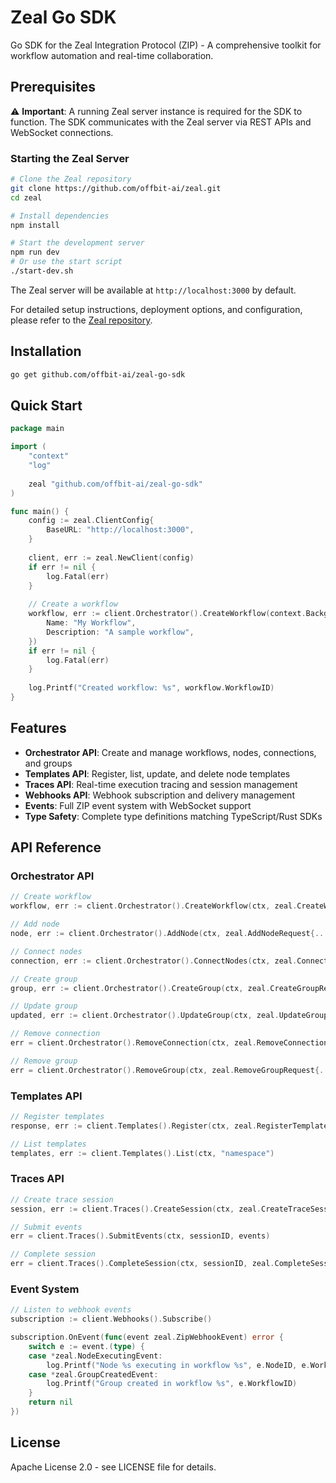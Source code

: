 # Zeal Go SDK

Go SDK for the Zeal Integration Protocol (ZIP) - A comprehensive toolkit for workflow automation and real-time collaboration.

## Prerequisites

⚠️ **Important**: A running Zeal server instance is required for the SDK to function. The SDK communicates with the Zeal server via REST APIs and WebSocket connections.

### Starting the Zeal Server

```bash
# Clone the Zeal repository
git clone https://github.com/offbit-ai/zeal.git
cd zeal

# Install dependencies
npm install

# Start the development server
npm run dev
# Or use the start script
./start-dev.sh
```

The Zeal server will be available at `http://localhost:3000` by default.

For detailed setup instructions, deployment options, and configuration, please refer to the [Zeal repository](https://github.com/offbit-ai/zeal).

## Installation

```bash
go get github.com/offbit-ai/zeal-go-sdk
```

## Quick Start

```go
package main

import (
    "context"
    "log"
    
    zeal "github.com/offbit-ai/zeal-go-sdk"
)

func main() {
    config := zeal.ClientConfig{
        BaseURL: "http://localhost:3000",
    }
    
    client, err := zeal.NewClient(config)
    if err != nil {
        log.Fatal(err)
    }
    
    // Create a workflow
    workflow, err := client.Orchestrator().CreateWorkflow(context.Background(), zeal.CreateWorkflowRequest{
        Name: "My Workflow",
        Description: "A sample workflow",
    })
    if err != nil {
        log.Fatal(err)
    }
    
    log.Printf("Created workflow: %s", workflow.WorkflowID)
}
```

## Features

- **Orchestrator API**: Create and manage workflows, nodes, connections, and groups
- **Templates API**: Register, list, update, and delete node templates  
- **Traces API**: Real-time execution tracing and session management
- **Webhooks API**: Webhook subscription and delivery management
- **Events**: Full ZIP event system with WebSocket support
- **Type Safety**: Complete type definitions matching TypeScript/Rust SDKs

## API Reference

### Orchestrator API

```go
// Create workflow
workflow, err := client.Orchestrator().CreateWorkflow(ctx, zeal.CreateWorkflowRequest{...})

// Add node
node, err := client.Orchestrator().AddNode(ctx, zeal.AddNodeRequest{...})

// Connect nodes  
connection, err := client.Orchestrator().ConnectNodes(ctx, zeal.ConnectNodesRequest{...})

// Create group
group, err := client.Orchestrator().CreateGroup(ctx, zeal.CreateGroupRequest{...})

// Update group
updated, err := client.Orchestrator().UpdateGroup(ctx, zeal.UpdateGroupRequest{...})

// Remove connection
err = client.Orchestrator().RemoveConnection(ctx, zeal.RemoveConnectionRequest{...})

// Remove group
err = client.Orchestrator().RemoveGroup(ctx, zeal.RemoveGroupRequest{...})
```

### Templates API

```go
// Register templates
response, err := client.Templates().Register(ctx, zeal.RegisterTemplatesRequest{...})

// List templates
templates, err := client.Templates().List(ctx, "namespace")
```

### Traces API

```go
// Create trace session
session, err := client.Traces().CreateSession(ctx, zeal.CreateTraceSessionRequest{...})

// Submit events
err = client.Traces().SubmitEvents(ctx, sessionID, events)

// Complete session
err = client.Traces().CompleteSession(ctx, sessionID, zeal.CompleteSessionRequest{...})
```

### Event System

```go
// Listen to webhook events
subscription := client.Webhooks().Subscribe()

subscription.OnEvent(func(event zeal.ZipWebhookEvent) error {
    switch e := event.(type) {
    case *zeal.NodeExecutingEvent:
        log.Printf("Node %s executing in workflow %s", e.NodeID, e.WorkflowID)
    case *zeal.GroupCreatedEvent:
        log.Printf("Group created in workflow %s", e.WorkflowID)
    }
    return nil
})
```

## License

Apache License 2.0 - see LICENSE file for details.